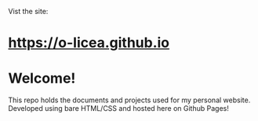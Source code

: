 Vist the site:
# https://o-licea.github.io

# Welcome!
This repo holds the documents and projects used for my personal website. Developed using bare HTML/CSS and
hosted here on Github Pages!


